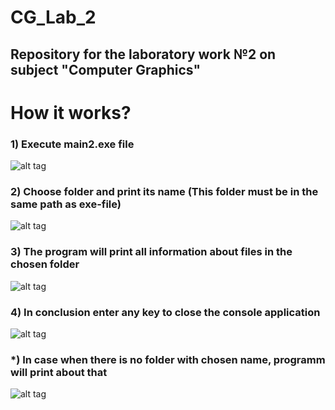 # CG_Lab_2
## Repository for the laboratory work №2 on subject "Computer Graphics"
# How it works?
### 1) Execute main2.exe file
![alt tag](https://a.radikal.ru/a26/2103/18/b85d93c40460.png "Execute main2.exe file")​
### 2) Choose folder and print its name (This folder must be in the same path as exe-file)
![alt tag](https://c.radikal.ru/c05/2103/70/c87c80e49391.png "Choose folder and print its name (This folder must be in the same path as exe-file)")​
### 3) The program will print all information about files in the chosen folder
![alt tag](https://a.radikal.ru/a41/2103/12/5701dbab4345.png "The program will print all information about files in the chosen folder")​
### 4) In conclusion enter any key to close the console application
![alt tag](https://c.radikal.ru/c24/2103/35/81f8b5d2c0b6.png "In conclusion enter any key to close the console application")​
### *) In case when there is no folder with chosen name, programm will print about that
![alt tag](https://b.radikal.ru/b09/2103/1d/148339bef508.png "In case when there is no folder with chosen name, programm will print about that")​
